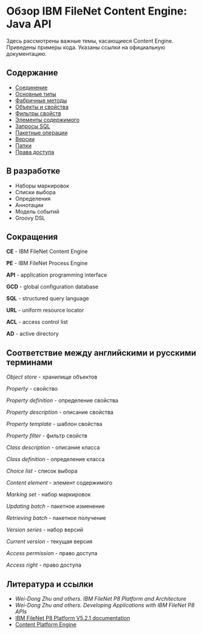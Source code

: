 # Обзор IBM FileNet Content Engine: Java API

Здесь рассмотрены важные темы, касающиеся Content Engine. Приведены примеры кода. Указаны ссылки на официальную документацию.

## Содержание

- [Соединение](connection.md)
- [Основные типы](types.md)
- [Фабричные методы](instance_methods.md)
- [Объекты и свойства](objects.md)
- [Фильтры свойств](property_filters.md)
- [Элементы содержимого](content.md)
- [Запросы SQL](queries.md)
- [Пакетные операции](batch.md)
- [Версии](versioning.md)
- [Папки](containment.md)
- [Права доступа](permissions.md)

## В разработке

- Наборы маркировок
- Списки выбора
- Определения
- Аннотации
- Модель событий
- Groovy DSL

## Сокращения

**CE** - IBM FileNet Content Engine

**PE** - IBM FileNet Process Engine

**API** - application programming interface

**GCD** - global configuration database

**SQL** - structured query language

**URL** - uniform resource locator

**ACL** - access control list

**AD** - active directory

## Соответствие между английскими и русскими терминами

*Object store* - хранилище объектов

*Property* - свойство

*Property definition* - определение свойства

*Property description* - описание свойства

*Property template* - шаблон свойства

*Property filter* - фильтр свойств

*Class description* - описание класса

*Class definition* - определение класса

*Choice list* - список выбора

*Content element* - элемент содержимого

*Marking set* - набор маркировок

*Updating batch* - пакетное изменение

*Retrieving batch* - пакетное получение

*Version series* - набор версий

*Current version* - текущая  версия

*Access permission* - право доступа

*Access right* - право доступа

## Литература и ссылки

- *Wei-Dong Zhu and others. IBM FileNet P8 Platform and Architecture*
- *Wei-Dong Zhu and others. Developing Applications with IBM FileNet P8 APIs*
- [IBM FileNet P8 Platform V5.2.1 documentation](http://www.ibm.com/support/knowledgecenter/en/SSNW2F_5.2.1/com.ibm.p8toc.doc/welcome_p8.htm)
- [Content Platform Engine](http://www.ibm.com/support/knowledgecenter/ru/SSNW2F_5.2.1/com.ibm.p8.sysoverview.doc/p8sov108.htm)

